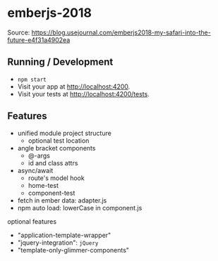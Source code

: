 # emberjs-2018

Source: https://blog.usejournal.com/emberjs2018-my-safari-into-the-future-e4f31a4902ea

## Running / Development

* `npm start`
* Visit your app at [http://localhost:4200](http://localhost:4200).
* Visit your tests at [http://localhost:4200/tests](http://localhost:4200/tests).

## Features

- unified module project structure
  - optional test location
- angle bracket components
  - @-args
  - id and class attrs
- async/await
  - route's model hook
  - home-test
  - component-test
- fetch in ember data: adapter.js
- npm auto load: lowerCase in component.js

optional features
- "application-template-wrapper"
- "jquery-integration": `jQuery`
- "template-only-glimmer-components"



